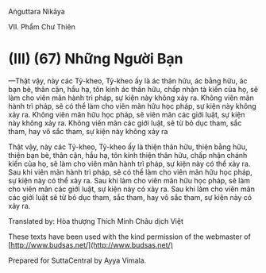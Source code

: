 Aṅguttara Nikāya

VII. Phẩm Chư Thiên

# (III) (67) Những Người Bạn

—Thật vậy, này các Tỷ-kheo, Tỷ-kheo ấy là ác thân hữu, ác bằng hữu, ác bạn bè, thân cận, hầu hạ, tôn kính ác thân hữu, chấp nhận tà kiến của họ, sẽ làm cho viên mãn hành trì pháp, sự kiện này không xảy ra. Không viên mãn hành trì pháp, sẽ có thể làm cho viên mãn hữu học pháp, sự kiện này không xảy ra. Không viên mãn hữu học pháp, sẽ viên mãn các giới luật, sự kiện này không xảy ra. Không viên mãn các giới luật, sẽ từ bỏ dục tham, sắc tham, hay vô sắc tham, sự kiện này không xảy ra

Thật vậy, này các Tỷ-kheo, Tỷ-kheo ấy là thiện thân hữu, thiện bằng hữu, thiện bạn bè, thân cận, hầu hạ, tôn kính thiện thân hữu, chấp nhận chánh kiến của họ, sẽ làm cho viên mãn hành trì pháp, sự kiện này có thể xảy ra. Sau khi viên mãn hành trì pháp, sẽ có thể làm cho viên mãn hữu học pháp, sự kiện này có thể xảy ra. Sau khi làm cho viên mãn hữu học pháp, sẽ làm cho viên mãn các giới luật, sự kiện này có xảy ra. Sau khi làm cho viên mãn các giới luật sẽ từ bỏ dục tham, sắc tham, hay vô sắc tham, sự kiện này có xảy ra.

Translated by: Hòa thượng Thích Minh Châu dịch Việt

These texts have been used with the kind permission of the webmaster of [http://www.budsas.net/](http://www.budsas.net/)

Prepared for SuttaCentral by Ayya Vimala.
